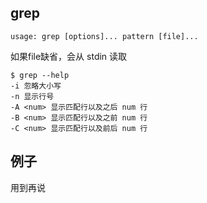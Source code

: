 ## grep
`usage: grep [options]... pattern [file]...` 

如果file缺省，会从 stdin 读取
```shell
$ grep --help
-i 忽略大小写
-n 显示行号
-A <num> 显示匹配行以及之后 num 行
-B <num> 显示匹配行以及之前 num 行
-C <num> 显示匹配行以及前后 num 行
```
## 例子
用到再说